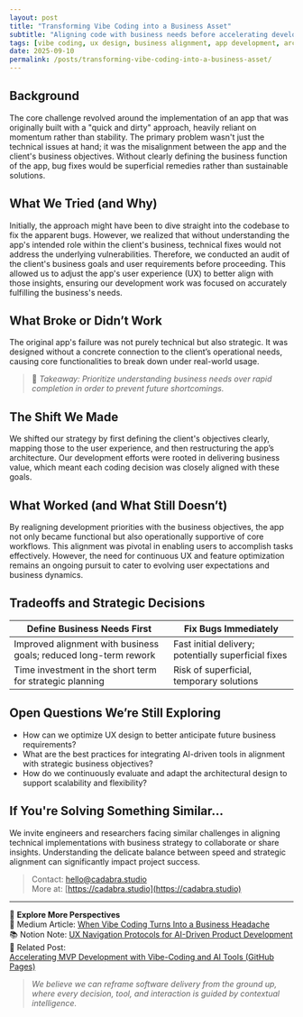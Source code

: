 ```yaml
---
layout: post
title: "Transforming Vibe Coding into a Business Asset"
subtitle: "Aligning code with business needs before accelerating development"
tags: [vibe coding, ux design, business alignment, app development, architectural changes, strategic decision-making, software engineering]
date: 2025-09-10
permalink: /posts/transforming-vibe-coding-into-a-business-asset/
---
```


## Background

The core challenge revolved around the implementation of an app that was originally built with a "quick and dirty" approach, heavily reliant on momentum rather than stability. The primary problem wasn't just the technical issues at hand; it was the misalignment between the app and the client's business objectives. Without clearly defining the business function of the app, bug fixes would be superficial remedies rather than sustainable solutions.

## What We Tried (and Why)

Initially, the approach might have been to dive straight into the codebase to fix the apparent bugs. However, we realized that without understanding the app's intended role within the client's business, technical fixes would not address the underlying vulnerabilities. Therefore, we conducted an audit of the client's business goals and user requirements before proceeding. This allowed us to adjust the app's user experience (UX) to better align with those insights, ensuring our development work was focused on accurately fulfilling the business's needs.

## What Broke or Didn’t Work

The original app's failure was not purely technical but also strategic. It was designed without a concrete connection to the client’s operational needs, causing core functionalities to break down under real-world usage.

> 📌 *Takeaway: Prioritize understanding business needs over rapid completion in order to prevent future shortcomings.*

## The Shift We Made

We shifted our strategy by first defining the client's objectives clearly, mapping those to the user experience, and then restructuring the app’s architecture. Our development efforts were rooted in delivering business value, which meant each coding decision was closely aligned with these goals.

## What Worked (and What Still Doesn’t)

By realigning development priorities with the business objectives, the app not only became functional but also operationally supportive of core workflows. This alignment was pivotal in enabling users to accomplish tasks effectively. However, the need for continuous UX and feature optimization remains an ongoing pursuit to cater to evolving user expectations and business dynamics.

## Tradeoffs and Strategic Decisions

| Define Business Needs First | Fix Bugs Immediately |
|-----------------------------|----------------------|
| Improved alignment with business goals; reduced long-term rework | Fast initial delivery; potentially superficial fixes |
| Time investment in the short term for strategic planning | Risk of superficial, temporary solutions |

## Open Questions We’re Still Exploring

- How can we optimize UX design to better anticipate future business requirements?
- What are the best practices for integrating AI-driven tools in alignment with strategic business objectives?
- How do we continuously evaluate and adapt the architectural design to support scalability and flexibility?

## If You're Solving Something Similar...

We invite engineers and researchers facing similar challenges in aligning technical implementations with business strategy to collaborate or share insights. Understanding the delicate balance between speed and strategic alignment can significantly impact project success.

> Contact: hello@cadabra.studio  
> More at: [https://cadabra.studio](https://cadabra.studio)  

---

🔗 **Explore More Perspectives**  
📰 Medium Article: [When Vibe Coding Turns Into a Business Headache](https://cadabrastudio.medium.com/when-vibe-coding-turns-into-a-business-headache-05f802f26d50)  
📚 Notion Note: [UX Navigation Protocols for AI-Driven Product Development](https://classy-sugar-6ff.notion.site/UX-Navigation-Protocols-for-AI-Driven-Product-Development-2799b3e914038045a91fda69c399231b?source=copy_link)  
🧩 Related Post:  
[Accelerating MVP Development with Vibe-Coding and AI Tools (GitHub Pages)](https://cadabra-engineering.github.io/posts/accelerating-mvp-development-with-vibe-coding-ai-tools/)

> *We believe we can reframe software delivery from the ground up, where every decision, tool, and interaction is guided by contextual intelligence.*

